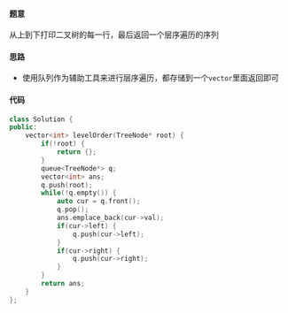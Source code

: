 #### 题意

从上到下打印二叉树的每一行，最后返回一个层序遍历的序列

#### 思路

- 使用队列作为辅助工具来进行层序遍历，都存储到一个`vector`里面返回即可

#### 代码

```c++
class Solution {
public:
    vector<int> levelOrder(TreeNode* root) {
        if(!root) {
            return {};
        }
        queue<TreeNode*> q;
        vector<int> ans;
        q.push(root);
        while(!q.empty()) {
            auto cur = q.front();
            q.pop();
            ans.emplace_back(cur->val);
            if(cur->left) {
                q.push(cur->left);
            }
            if(cur->right) {
                q.push(cur->right);
            }
        }       
        return ans;
    }
};
```

